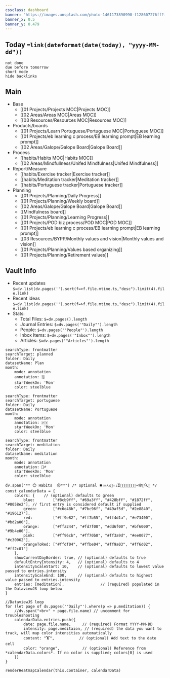 ```yaml
---
cssclass: dashboard
banner: "https://images.unsplash.com/photo-1461173890990-f128607276ff?ixlib=rb-1.2.1&ixid=MnwxMjA3fDB8MHxwaG90by1wYWdlfHx8fGVufDB8fHx8&auto=format&fit=crop&w=1169&q=80"
banner_x: 0.5
banner_y: 0.479
---
```


## Today `=link(dateformat(date(today), "yyyy-MM-dd"))`
```tasks
not done
due before tomorrow
short mode
hide backlinks
```
## Main 

 - Base
	- [[01 Projects/Projects MOC|Projects MOC]]
	- [[02 Areas/Areas MOC|Areas MOC]]
	- [[03 Resources/Resources MOC|Resources MOC]]
- Products/boards
	- [[01 Projects/Learn Portuguese/Portuguese MOC|Portuguese MOC]]
	- [[01 Projects/eb learning c process/EB learning prompt|EB learning prompt]]
	- [[02 Areas/Galope/Galope Board|Galope Board]]
- Process
	- [[habits/Habits MOC|Habits MOC]]
	- [[02 Areas/Mindfullness/Unifed Mindfulness|Unifed Mindfulness]]
 - Report/Measure
	 - [[habits/Exercise tracker|Exercise tracker]]
	 - [[habits/Meditation tracker|Meditation tracker]]
	 - [[habits/Portuguese tracker|Portuguese tracker]]
- Planning
	- [[01 Projects/Planning/Daily Progress]]
	- [[01 Projects/Planning/Weekly board]]
	- [[02 Areas/Galope/Galope Board|Galope Board]]
	- [[Mindfulness board]]
	- [[01 Projects/Planning/Learning Progress]]
	- [[01 Projects/POD biz process/POD MOC|POD MOC]]
	- [[01 Projects/eb learning c process/EB learning prompt|EB learning prompt]]
	- [[03 Resources/BYPP/Monthly values and vision|Monthly values and vision]]
	- [[01 Projects/Planning/Values based organizing]]
	- [[01 Projects/Planning/Retirement values]]

## Vault Info
 - Recent updates
`$=dv.list(dv.pages('').sort(f=>f.file.mtime.ts,"desc").limit(4).file.link)`
- Recent ideas
`$=dv.list(dv.pages('').sort(f=>f.file.mtime.ts,"desc").limit(4).file.link)`
 - Stats:
	- Total Files: `$=dv.pages().length`
	- Journal Entries: `$=dv.pages('"Daily"').length`
	- People: `$=dv.pages('"People"').length`
	- Inbox Items: `$=dv.pages('"Inbox"').length`
	-  Articles: `$=dv.pages('"Articles"').length`

```tracker
searchType: frontmatter
searchTarget: planned
folder: Daily
datasetName: Plan
month:
	mode: annotation
	annotation: 🗓️ 
	startWeekOn: 'Mon'
	color: steelblue
```

```tracker
searchType: frontmatter
searchTarget: portuguese
folder: Daily
datasetName: Portuguese
month:
	mode: annotation
	annotation: 🇵🇹
	startWeekOn: 'Mon'
	color: steelblue
```
```tracker
searchType: frontmatter
searchTarget: meditation
folder: Daily
datasetName: meditation
month:
	mode: annotation
	annotation: 🧘‍♂️
	startWeekOn: 'Mon'
	color: steelblue
```
```dataviewjs
dv.span("** 😊 Habits  😥**") /* optional ⏹️💤⚡⚠🧩↑↓⏳📔💾📁📝🔄📝🔀⌨️🕸️📅🔍✨ */
const calendarData = {
    colors: {    // (optional) defaults to green
        blue:        ["#8cb9ff", "#69a3ff", "#428bff", "#1872ff", "#0058e2"], // first entry is considered default if supplied
        green:       ["#c6e48b", "#7bc96f", "#49af5d", "#2e8840", "#196127"],
        red:         ["#ff9e82", "#ff7b55", "#ff4d1a", "#e73400", "#bd2a00"],
        orange:      ["#ffa244", "#fd7f00", "#dd6f00", "#bf6000", "#9b4e00"],
        pink:        ["#ff96cb", "#ff70b8", "#ff3a9d", "#ee0077", "#c30062"],
        orangeToRed: ["#ffdf04", "#ffbe04", "#ff9a03", "#ff6d02", "#ff2c01"]
    },
    showCurrentDayBorder: true, // (optional) defaults to true
    defaultEntryIntensity: 4,   // (optional) defaults to 4
    intensityScaleStart: 10,    // (optional) defaults to lowest value passed to entries.intensity
    intensityScaleEnd: 100,     // (optional) defaults to highest value passed to entries.intensity
    entries: [meditation],                // (required) populated in the DataviewJS loop below
}

//DataviewJS loop
for (let page of dv.pages('"Daily"').where(p => p.meditation)) {
    //dv.span("<br>" + page.file.name) // uncomment for troubleshooting
    calendarData.entries.push({
        date: page.file.name,     // (required) Format YYYY-MM-DD
        intensity: page.meditaion, // (required) the data you want to track, will map color intensities automatically
        content: "🏋️",           // (optional) Add text to the date cell
        color: "orange",          // (optional) Reference from *calendarData.colors*. If no color is supplied; colors[0] is used
    })
}

renderHeatmapCalendar(this.container, calendarData)
```